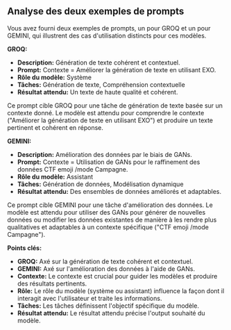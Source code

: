 ## Analyse des deux exemples de prompts

Vous avez fourni deux exemples de prompts, un pour GROQ et un pour GEMINI, qui illustrent des cas d'utilisation distincts pour ces modèles.

**GROQ:**

* **Description:** Génération de texte cohérent et contextuel.
* **Prompt:** Contexte = Améliorer la génération de texte en utilisant EXO.
* **Rôle du modèle:** Système
* **Tâches:** Génération de texte, Compréhension contextuelle
* **Résultat attendu:** Un texte de haute qualité et cohérent.

Ce prompt cible GROQ pour une tâche de génération de texte basée sur un contexte donné. Le modèle est attendu pour comprendre le contexte ("Améliorer la génération de texte en utilisant EXO") et produire un texte pertinent et cohérent en réponse.

**GEMINI:**

* **Description:** Amélioration des données par le biais de GANs.
* **Prompt:** Contexte = Utilisation de GANs pour le raffinement des données  CTF emoji /mode Campagne.
* **Rôle du modèle:** Assistant
* **Tâches:** Génération de données, Modélisation dynamique
* **Résultat attendu:** Des ensembles de données améliorés et adaptables.

Ce prompt cible GEMINI pour une tâche d'amélioration des données. Le modèle est attendu pour utiliser des GANs pour générer de nouvelles données ou modifier les données existantes de manière à les rendre plus qualitatives et adaptables à un contexte spécifique ("CTF emoji /mode Campagne").

**Points clés:**

* **GROQ:** Axé sur la génération de texte cohérent et contextuel.
* **GEMINI:** Axé sur l'amélioration des données à l'aide de GANs.
* **Contexte:** Le contexte est crucial pour guider les modèles et produire des résultats pertinents.
* **Rôle:** Le rôle du modèle (système ou assistant) influence la façon dont il interagit avec l'utilisateur et traite les informations.
* **Tâches:** Les tâches définissent l'objectif spécifique du modèle.
* **Résultat attendu:** Le résultat attendu précise l'output souhaité du modèle.



